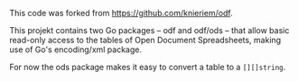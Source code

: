 This code was forked from https://github.com/knieriem/odf.

This projekt contains two Go packages – odf and odf/ods
– that allow basic read-only access to the tables of Open
Document Spreadsheets, making use of Go's encoding/xml package.

For now the ods package makes it easy to convert a table to a
`[][]string`.
